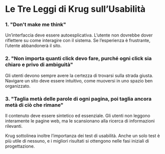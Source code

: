 # Le Tre Leggi di Krug sull’Usabilità

### **1. "Don't make me think"**  
Un’interfaccia deve essere autoesplicativa. L’utente non dovrebbe dover riflettere su come interagire con il sistema. Se l’esperienza è frustrante, l’utente abbandonerà il sito.

### **2. "Non importa quanti click devo fare, purché ogni click sia chiaro e privo di ambiguità"**  
Gli utenti devono sempre avere la certezza di trovarsi sulla strada giusta. Navigare un sito deve essere intuitivo, come muoversi in uno spazio ben organizzato.

### **3. "Taglia metà delle parole di ogni pagina, poi taglia ancora metà di ciò che rimane"**  
Il contenuto deve essere sintetico ed essenziale. Gli utenti non leggono interamente le pagine web, ma le scansionano alla ricerca di informazioni rilevanti.

Krug sottolinea inoltre l’importanza dei test di usabilità. Anche un solo test è più utile di nessuno, e i migliori risultati si ottengono nelle fasi iniziali di progettazione.
